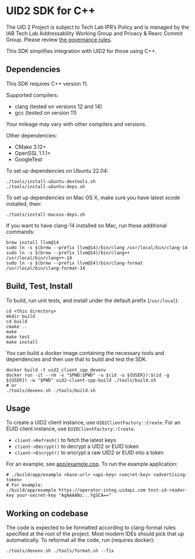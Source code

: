 # UID2 SDK for C++

The UID 2 Project is subject to Tech Lab IPR’s Policy and is managed by the IAB Tech Lab Addressability Working Group and Privacy & Rearc Commit Group. Please review [the governance rules](https://github.com/IABTechLab/uid2-core/blob/master/Software%20Development%20and%20Release%20Procedures.md).

This SDK simplifies integration with UID2 for those using C++.

## Dependencies

This SDK requires C++ version 11.

Supported compilers:

 - clang (tested on versions 12 and 14)
 - gcc (tested on version 11)

Your mileage may vary with other compilers and versions.

Other dependencies:

 - CMake 3.12+
 - OpenSSL 1.1.1+
 - GoogleTest

To set up dependencies on Ubuntu 22.04:

```
./tools/install-ubuntu-devtools.sh
./tools/install-ubuntu-deps.sh
```

To set up dependencies on Mac OS X, make sure you have latest xcode installed, then:

```
./tools/install-macosx-deps.sh
```

If you want to have clang-14 installed on Mac, run these additional commands:

```
brew install llvm@14
sudo ln -s $(brew --prefix llvm@14)/bin/clang /usr/local/bin/clang-14
sudo ln -s $(brew --prefix llvm@14)/bin/clang++ /usr/local/bin/clang++-14
sudo ln -s $(brew --prefix llvm@14)/bin/clang-format /usr/local/bin/clang-format-14
```

## Build, Test, Install

To build, run unit tests, and install under the default prefix (`/usr/local`):

```
cd <this directory>
mkdir build
cd build
cmake ..
make
make test
make install
```

You can build a docker image containing the necessary tools and dependencies and then use that to build and test the SDK.

```
docker build -t uid2_client_cpp_devenv
docker run -it --rm -v "$PWD:$PWD" -u $(id -u ${USER}):$(id -g ${USER}) -w "$PWD" uid2-client-cpp-build ./tools/build.sh
# or
./tools/devenv.sh ./tools/build.sh
```

## Usage

To create a UID2 client instance, use `UID2ClientFactory::Create`. For an EUID client instance, use `EUIDClientFactory::Create`.

 - `client->Refresh()` to fetch the latest keys
 - `client->Decrypt()` to decrypt a UID2 or EUID token
 - `client->Encrypt()` to encrypt a raw UID2 or EUID into a token

For an example, see [app/example.cpp](app/example.cpp). To run the example application:

```
# ./build/app/example <base-url> <api-key> <secret-key> <advertising-token>
# For example:
./build/app/example https://operator-integ.uidapi.com test-id-reader-key your-secret-key "AgAAAANz...YgSCA=="
```

## Working on codebase

The code is expected to be formatted according to clang-format rules specified at the root of the project.
Most modern IDEs should pick that up automatically. To reformat all the code, run (requires docker):

```
./tools/devenv.sh ./tools/format.sh --fix
```
